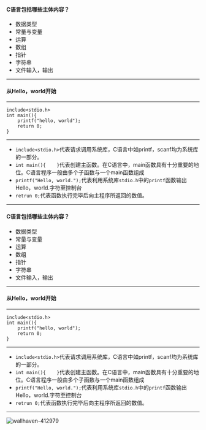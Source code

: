
#### C语言包括哪些主体内容？
- 数据类型
- 常量与变量
- 运算
- 数组
- 指针
- 字符串
- 文件输入，输出


---
#### 从Hello，world开始
---
```
include<stdio.h>
int main(){
    printf("hello, world");
    return 0;
}   
```
---

- ```include<stdio.h>```代表请求调用系统库，C语言中如printf，scanf均为系统库的一部分。
- ```int main(){    }```代表创建主函数。在C语言中，main函数具有十分重要的地位。C语言程序一般由多个子函数与一个main函数组成
- ```printf("Hello, world.");```代表利用系统库```stdio.h```中的```printf```函数输出Hello，world.字符至控制台
- ```retrun 0;```代表函数执行完毕后向主程序所返回的数值。

---



#### C语言包括哪些主体内容？
- 数据类型
- 常量与变量
- 运算
- 数组
- 指针
- 字符串
- 文件输入，输出


---
#### 从Hello，world开始
---
```
include<stdio.h>
int main(){
    printf("hello, world");
    return 0;
}   
```
---

- ```include<stdio.h>```代表请求调用系统库，C语言中如printf，scanf均为系统库的一部分。
- ```int main(){    }```代表创建主函数。在C语言中，main函数具有十分重要的地位。C语言程序一般由多个子函数与一个main函数组成
- ```printf("Hello, world.");```代表利用系统库```stdio.h```中的```printf```函数输出Hello，world.字符至控制台
- ```retrun 0;```代表函数执行完毕后向主程序所返回的数值。

---


![wallhaven-412979](7xrad6.com1.z0.glb.clouddn.com/wallhaven-412979.jpg)



